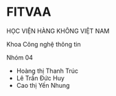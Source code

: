# FITVAA

HỌC VIỆN HÀNG KHÔNG VIỆT NAM
 
Khoa Công nghệ thông tin 

Nhóm 04
- Hoàng thị Thanh Trúc
- Lê Trần Đức Huy
- Cao thị Yến Nhung
